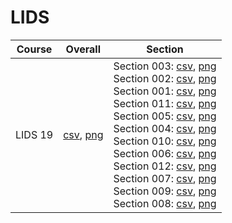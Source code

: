 # LIDS

| Course | Overall | Section |
| ------ | ------- | ------- |
| LIDS 19 | [csv](https://github.com/UCSD-Historical-Enrollment-Data//Users/ryanbatubara/Desktop/2024Spring/blob/main/overall/LIDS%2019.csv), [png](https://raw.githubusercontent.com/UCSD-Historical-Enrollment-Data//Users/ryanbatubara/Desktop/2024Spring/main/plot_overall/LIDS%2019.png) | Section 003: [csv](https://github.com/UCSD-Historical-Enrollment-Data//Users/ryanbatubara/Desktop/2024Spring/blob/main/section/LIDS%2019_003.csv), [png](https://raw.githubusercontent.com/UCSD-Historical-Enrollment-Data//Users/ryanbatubara/Desktop/2024Spring/main/plot_section/LIDS%2019_003.png)<br>Section 002: [csv](https://github.com/UCSD-Historical-Enrollment-Data//Users/ryanbatubara/Desktop/2024Spring/blob/main/section/LIDS%2019_002.csv), [png](https://raw.githubusercontent.com/UCSD-Historical-Enrollment-Data//Users/ryanbatubara/Desktop/2024Spring/main/plot_section/LIDS%2019_002.png)<br>Section 001: [csv](https://github.com/UCSD-Historical-Enrollment-Data//Users/ryanbatubara/Desktop/2024Spring/blob/main/section/LIDS%2019_001.csv), [png](https://raw.githubusercontent.com/UCSD-Historical-Enrollment-Data//Users/ryanbatubara/Desktop/2024Spring/main/plot_section/LIDS%2019_001.png)<br>Section 011: [csv](https://github.com/UCSD-Historical-Enrollment-Data//Users/ryanbatubara/Desktop/2024Spring/blob/main/section/LIDS%2019_011.csv), [png](https://raw.githubusercontent.com/UCSD-Historical-Enrollment-Data//Users/ryanbatubara/Desktop/2024Spring/main/plot_section/LIDS%2019_011.png)<br>Section 005: [csv](https://github.com/UCSD-Historical-Enrollment-Data//Users/ryanbatubara/Desktop/2024Spring/blob/main/section/LIDS%2019_005.csv), [png](https://raw.githubusercontent.com/UCSD-Historical-Enrollment-Data//Users/ryanbatubara/Desktop/2024Spring/main/plot_section/LIDS%2019_005.png)<br>Section 004: [csv](https://github.com/UCSD-Historical-Enrollment-Data//Users/ryanbatubara/Desktop/2024Spring/blob/main/section/LIDS%2019_004.csv), [png](https://raw.githubusercontent.com/UCSD-Historical-Enrollment-Data//Users/ryanbatubara/Desktop/2024Spring/main/plot_section/LIDS%2019_004.png)<br>Section 010: [csv](https://github.com/UCSD-Historical-Enrollment-Data//Users/ryanbatubara/Desktop/2024Spring/blob/main/section/LIDS%2019_010.csv), [png](https://raw.githubusercontent.com/UCSD-Historical-Enrollment-Data//Users/ryanbatubara/Desktop/2024Spring/main/plot_section/LIDS%2019_010.png)<br>Section 006: [csv](https://github.com/UCSD-Historical-Enrollment-Data//Users/ryanbatubara/Desktop/2024Spring/blob/main/section/LIDS%2019_006.csv), [png](https://raw.githubusercontent.com/UCSD-Historical-Enrollment-Data//Users/ryanbatubara/Desktop/2024Spring/main/plot_section/LIDS%2019_006.png)<br>Section 012: [csv](https://github.com/UCSD-Historical-Enrollment-Data//Users/ryanbatubara/Desktop/2024Spring/blob/main/section/LIDS%2019_012.csv), [png](https://raw.githubusercontent.com/UCSD-Historical-Enrollment-Data//Users/ryanbatubara/Desktop/2024Spring/main/plot_section/LIDS%2019_012.png)<br>Section 007: [csv](https://github.com/UCSD-Historical-Enrollment-Data//Users/ryanbatubara/Desktop/2024Spring/blob/main/section/LIDS%2019_007.csv), [png](https://raw.githubusercontent.com/UCSD-Historical-Enrollment-Data//Users/ryanbatubara/Desktop/2024Spring/main/plot_section/LIDS%2019_007.png)<br>Section 009: [csv](https://github.com/UCSD-Historical-Enrollment-Data//Users/ryanbatubara/Desktop/2024Spring/blob/main/section/LIDS%2019_009.csv), [png](https://raw.githubusercontent.com/UCSD-Historical-Enrollment-Data//Users/ryanbatubara/Desktop/2024Spring/main/plot_section/LIDS%2019_009.png)<br>Section 008: [csv](https://github.com/UCSD-Historical-Enrollment-Data//Users/ryanbatubara/Desktop/2024Spring/blob/main/section/LIDS%2019_008.csv), [png](https://raw.githubusercontent.com/UCSD-Historical-Enrollment-Data//Users/ryanbatubara/Desktop/2024Spring/main/plot_section/LIDS%2019_008.png) |
